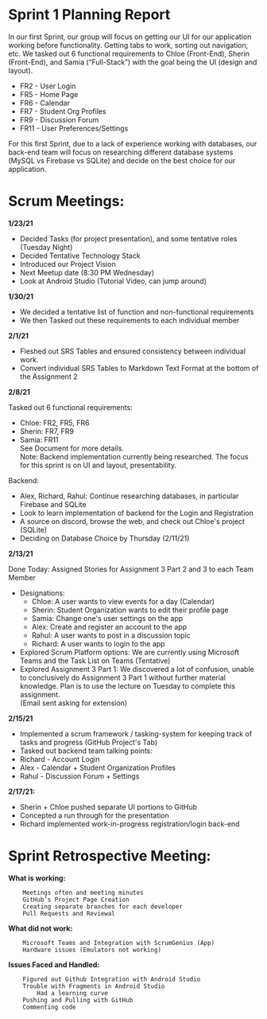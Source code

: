 # Sprint 1 Planning Report
In our first Sprint, our group will focus on getting our UI for our application working before functionality. Getting tabs to work, sorting out navigation, etc. We tasked out 6 functional requirements to Chloe (Front-End), Sherin (Front-End), and Samia (“Full-Stack”) with the goal being the UI (design and layout).

- FR2 - User Login
- FR5 - Home Page
- FR6 - Calendar
- FR7 - Student Org Profiles
- FR9 - Discussion Forum
- FR11 - User Preferences/Settings

For this first Sprint, due to a lack of experience working with databases, our back-end team will focus on researching different database systems (MySQL vs Firebase vs SQLite) and decide on the best choice for our application.

# Scrum Meetings:

**1/23/21**

 * Decided Tasks (for project presentation), and some tentative roles (Tuesday Night)
 * Decided Tentative Technology Stack
 * Introduced our Project Vision
 * Next Meetup date (8:30 PM Wednesday)
 * Look at Android Studio (Tutorial Video, can jump around)

**1/30/21**

 * We decided a tentative list of function and non-functional requirements
 * We then Tasked out these requirements to each individual member

**2/1/21**

 * Fleshed out SRS Tables and ensured consistency between individual work.
 * Convert individual SRS Tables to Markdown Text Format at the bottom of the Assignment 2

**2/8/21**

 Tasked out 6 functional requirements:</br>
 * Chloe: FR2, FR5, FR6
 * Sherin: FR7, FR9
 * Samia: FR11</br>
See Document for more details.</br>
Note: Backend implementation currently being researched. The focus for this sprint is on UI and layout, presentability.

 Backend:
 * Alex, Richard, Rahul: Continue researching databases, in particular Firebase and SQLite
 * Look to learn implementation of backend for the Login and Registration
 * A source on discord, browse the web, and check out Chloe's project (SQLite)
 * Deciding on Database Choice by Thursday (2/11/21)
 
**2/13/21**

Done Today:
Assigned Stories for Assignment 3 Part 2 and 3 to each Team Member</br>
* Designations:
	* Chloe: A user wants to view events for a day (Calendar)
	* Sherin: Student Organization wants to edit their profile page
	* Samia: Change one's user settings on the app
	* Alex: Create and register an account to the app
	* Rahul: A user wants to post in a discussion topic
	* Richard: A user wants to login to the app
* Explored Scrum Platform options: We are currently using Microsoft Teams and the Task List on Teams (Tentative)</br>
* Explored Assignment 3 Part 1: We discovered a lot of confusion, unable to conclusively do Assignment 3 Part 1 without further material knowledge. Plan is to use the lecture on Tuesday to complete this assignment.</br>
(Email sent asking for extension)

**2/15/21**

 * Implemented a scrum framework / tasking-system for keeping track of tasks and progress (GitHub Project's Tab)
 * Tasked out backend team talking points:
 * Richard - Account Login
 * Alex - Calendar + Student Organization Profiles
 * Rahul - Discussion Forum + Settings
 
**2/17/21:**

 * Sherin + Chloe pushed separate UI portions to GitHub
 * Concepted a run through for the presentation
 * Richard implemented work-in-progress registration/login back-end

# Sprint Retrospective Meeting:

**What is working:**

		Meetings often and meeting minutes
		GitHub’s Project Page Creation
		Creating separate branches for each developer
		Pull Requests and Reviewal
  
**What did not work:**

		Microsoft Teams and Integration with ScrumGenius (App)
		Hardware issues (Emulators not working)
**Issues Faced and Handled:**

		Figured out Github Integration with Android Studio
		Trouble with Fragments in Android Studio
			Had a learning curve
		Pushing and Pulling with GitHub
		Commenting code

